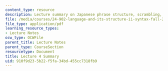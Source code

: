 ```yaml
---
content_type: resource
description: Lecture summary on Japanese phrase structure, scrambling, and verb movement.
file: /media/courses/24-902-language-and-its-structure-ii-syntax-fall-2003/910f9d235b22f5fa34bd455cc7318fb9_ln4Sep_24_summary.pdf
file_type: application/pdf
learning_resource_types:
- Lecture Notes
ocw_type: OCWFile
parent_title: Lecture Notes
parent_type: CourseSection
resourcetype: Document
title: Lecture 4 Summary
uid: 910f9d23-5b22-f5fa-34bd-455cc7318fb9
---
```

